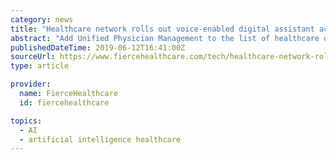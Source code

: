 ```yaml
---
category: news
title: "Healthcare network rolls out voice-enabled digital assistant across 1,500 practices"
abstract: "Add Unified Physician Management to the list of healthcare organizations giving voice technology to their physicians. Unified is rolling out a voice-enabled digital assistant, Suki, that uses artificial intelligence (AI) to help doctors with medical ..."
publishedDateTime: 2019-06-12T16:41:00Z
sourceUrl: https://www.fiercehealthcare.com/tech/healthcare-network-rolls-out-voice-enabled-digital-assistant-across-1-500-practices
type: article

provider:
  name: FierceHealthcare
  id: fiercehealthcare

topics:
  - AI
  - artificial intelligence healthcare
---
```

